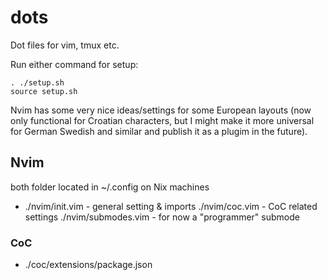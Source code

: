 # dots
Dot files for vim, tmux etc.

Run either command for setup:
```
. ./setup.sh
source setup.sh
```

Nvim has some very nice ideas/settings for some European layouts (now only functional for Croatian characters, but I might make it more universal for German Swedish and similar and publish it as a plugim in the future).

## Nvim

both folder located in ~/.config on Nix machines

- ./nvim/init.vim - general setting & imports
 ./nvim/coc.vim - CoC related settings
 ./nvim/submodes.vim - for now a "programmer" submode

### CoC
- ./coc/extensions/package.json
